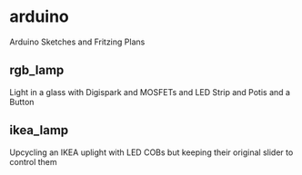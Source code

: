 # arduino
Arduino Sketches and Fritzing Plans

## rgb_lamp

Light in a glass with Digispark and MOSFETs and LED Strip and Potis and a Button

## ikea_lamp

Upcycling an IKEA uplight with LED COBs but keeping their original slider to control them
